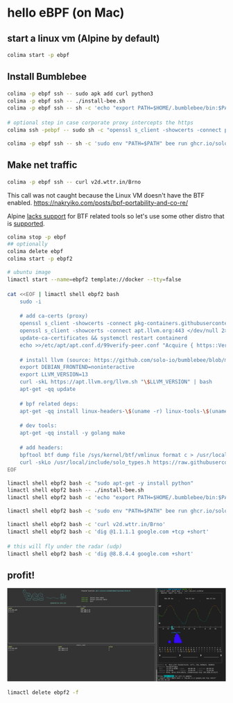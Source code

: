 # hello eBPF (on Mac)

## start a linux vm (Alpine by default)

```bash
colima start -p ebpf
```

## Install Bumblebee
```bash
colima -p ebpf ssh -- sudo apk add curl python3
colima -p ebpf ssh -- ./install-bee.sh
colima -p ebpf ssh -- sh -c 'echo "export PATH=$HOME/.bumblebee/bin:$PATH" > ~/.profile'

# optional step in case corporate proxy intercepts the https
colima ssh -pebpf -- sudo sh -c "openssl s_client -showcerts -connect pkg-containers.githubusercontent.com:443 </dev/null 2>/dev/null|openssl x509 -outform PEM > /usr/local/share/ca-certificates/gh.crt && update-ca-certificates && cat /var/run/docker.pid | xargs kill"
```

```bash
colima -p ebpf ssh -- sh -c 'sudo env "PATH=$PATH" bee run ghcr.io/solo-io/bumblebee/tcpconnect:$(bee version)'
```
## Make net traffic

```bash
colima -p ebpf ssh -- curl v2d.wttr.in/Brno
```

This call was not caught because the Linux VM doesn't have the BTF enabled.
https://nakryiko.com/posts/bpf-portability-and-co-re/

Alpine [lacks support](https://gitlab.alpinelinux.org/alpine/aports/-/issues/13761) for BTF related tools so let's use some other distro that is [supported](https://github.com/aquasecurity/btfhub/blob/main/docs/supported-distros.md).

```bash
colima stop -p ebpf 
## optionally
colima delete ebpf
colima start -p ebpf2 
```



```bash
# ubuntu image
limactl start --name=ebpf2 template://docker --tty=false

cat <<EOF | limactl shell ebpf2 bash
    sudo -i

    # add ca-certs (proxy)
    openssl s_client -showcerts -connect pkg-containers.githubusercontent.com:443 </dev/null 2>/dev/null|openssl x509 -outform PEM > /usr/local/share/ca-certificates/gh.crt
    openssl s_client -showcerts -connect apt.llvm.org:443 </dev/null 2>/dev/null|openssl x509 -outform PEM > /usr/local/share/ca-certificates/apt-llvm.crt
    update-ca-certificates && systemctl restart containerd
    echo >>/etc/apt/apt.conf.d/99verify-peer.conf "Acquire { https::Verify-Peer false }"

    # install llvm (source: https://github.com/solo-io/bumblebee/blob/main/Vagrantfile#L11)
    export DEBIAN_FRONTEND=noninteractive
    export LLVM_VERSION=13
    curl -skL https://apt.llvm.org/llvm.sh "\$LLVM_VERSION" | bash
    apt-get -qq update

    # bpf related deps:
    apt-get -qq install linux-headers-\$(uname -r) linux-tools-\$(uname -r) libbpf-dev

    # dev tools:
    apt-get -qq install -y golang make

    # add headers:
    bpftool btf dump file /sys/kernel/btf/vmlinux format c > /usr/local/include/vmlinux.h
    curl -skLo /usr/local/include/solo_types.h https://raw.githubusercontent.com/solo-io/bumblebee/main/builder/solo_types.h
EOF
```

```bash
limactl shell ebpf2 bash -c "sudo apt-get -y install python"
limactl shell ebpf2 bash -- ./install-bee.sh
limactl shell ebpf2 bash -c 'echo "export PATH=$HOME/.bumblebee/bin:$PATH" > ~/.profile'
```

```bash
limactl shell ebpf2 bash -c 'sudo env "PATH=$PATH" bee run ghcr.io/solo-io/bumblebee/tcpconnect:$(bee version)'
```


```bash
limactl shell ebpf2 bash -c 'curl v2d.wttr.in/Brno'
limactl shell ebpf2 bash -c 'dig @1.1.1.1 google.com +tcp +short'

# this will fly under the radar (udp)
limactl shell ebpf2 bash -c 'dig @8.8.4.4 google.com +short'
```

## profit!

![screenshot](screen.png)

```bash
limactl delete ebpf2 -f
```